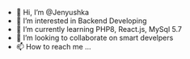 - 👋 Hi, I’m @Jenyushka
- 👀 I’m interested in Backend Developing
- 🌱 I’m currently learning PHP8, React.js, MySql 5.7
- 💞️ I’m looking to collaborate on smart develpers
- 📫 How to reach me ...

<!---
Jenyushka/Jenyushka is a ✨ special ✨ repository because its `README.md` (this file) appears on your GitHub profile.
You can click the Preview link to take a look at your changes.
--->
